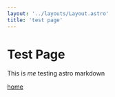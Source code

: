 ```yaml
---
layout: '../layouts/Layout.astro'
title: 'test page'
---
```


# Test Page

This is *me* testing astro markdown

[home](/)